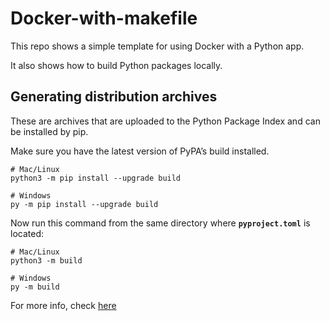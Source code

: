 # Docker-with-makefile

This repo shows a simple template for using Docker with a Python app.

It also shows how to build Python packages locally.

## Generating distribution archives

These are archives that are uploaded to the Python Package Index and can be installed by pip.

Make sure you have the latest version of PyPA’s build installed.

```console
# Mac/Linux
python3 -m pip install --upgrade build
```

```console
# Windows
py -m pip install --upgrade build
```

Now run this command from the same directory where **`pyproject.toml`** is located:

```console
# Mac/Linux
python3 -m build
```

```console
# Windows
py -m build
```

For more info, check [here](https://packaging.python.org/en/latest/tutorials/packaging-projects/)
